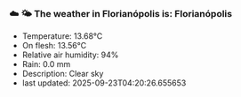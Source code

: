 ### ☁️ 🌤️  The weather in Florianópolis is: Florianópolis

- Temperature: 13.68°C
- On flesh: 13.56°C
- Relative air humidity: 94%
- Rain: 0.0 mm
- Description: Clear sky
- last updated: 2025-09-23T04:20:26.655653
